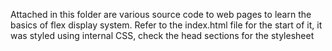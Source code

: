 Attached in this folder are various source code to web pages to learn the basics of flex display system.
Refer to the index.html file for the start of it, it was styled using internal CSS, check the head sections for the stylesheet
